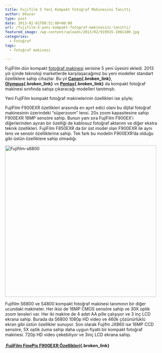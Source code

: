 ```yaml
---
title: Fujifilm 5 Yeni Kompakt Fotoğraf Makinesini Tanıttı
author: bkazar
type: post
date: 2013-02-01T09:51:00+00:00
url: /fujifilm-5-yeni-kompakt-fotograf-makinesini-tanitti/
featured_image: /wp-content/uploads/2013/02/919915-100x100.jpg
categories:
  - Fotoğraf
tags:
  - fotoğraf makinesi

---
```

FujiFilm dün kompakt [fotoğraf makinesi][1] serisine 5 yeni üyesini ekledi. 2013 yılı içinde teknoloji marketlerde karşılaşacağımız bu yeni modeller standart özelliklere sahip cihazlar. Bu yıl **[Canon][2]{.broken_link}**, **[Olympus][3]{.broken_link}** ve **[Pentax][4]{.broken_link}** da kompakt fotoğraf makinesi sınıfında satışa çıkaracağı modelleri tanıtmıştı.

Yeni FujiFilm kompakt fotoğraf makinelerinin özellikleri ise şöyle;

FujiFilm F900EXR özellikleri arasında en ayırt edici olanı bu dijital fotoğraf makinesinin üzerindeki “süperzoom” lensi. 20x zoom kapasitesine sahip F900EXR 16MP sensöre sahip. Bunun yanı sıra FujiFilm F900EX’ı diğerlerinden ayıran bir özelliği de kablosuz fotoğraf aktarımı ve diğer ekstra teknik özellikleri. FujiFilm F850EXR da bir üst model olan F900EXR ile aynı lens ve sensör özelliklerine sahip. Tek fark bu modelin F900EXR’da olduğu gibi üstün özelliklere sahip olmadığı.

<img class="aligncenter size-full wp-image-11445" alt="Fujifilm-s6800" src="https://www.murekkep.org/wp-content/uploads/2013/02/919915.jpg" width="500" height="500" srcset="https://www.murekkep.org/wp-content/uploads/2013/02/919915.jpg 500w, https://www.murekkep.org/wp-content/uploads/2013/02/919915-150x150.jpg 150w, https://www.murekkep.org/wp-content/uploads/2013/02/919915-250x250.jpg 250w, https://www.murekkep.org/wp-content/uploads/2013/02/919915-400x400.jpg 400w, https://www.murekkep.org/wp-content/uploads/2013/02/919915-100x100.jpg 100w, https://www.murekkep.org/wp-content/uploads/2013/02/919915-50x50.jpg 50w, https://www.murekkep.org/wp-content/uploads/2013/02/919915-200x200.jpg 200w, https://www.murekkep.org/wp-content/uploads/2013/02/919915-305x305.jpg 305w" sizes="(max-width: 500px) 100vw, 500px" /> 

Fujifilm S6800 ve S4800 kompakt fotoğraf makinesi tanımının bir diğer ucundaki makineler. Her ikisi de 16MP CMOS sensöre sahip ve 30X optik zoom lensleri var. Her iki makine de 4 adet AA pille çalışıyor ve 3 inç LCD ekrana sahip. Burada da S6800 1080p HD video ve 460k çözünürlüklü ekran gibi üstün özellikler sunuyor. Son olarak Fujifm JX860 ise 16MP CCD sensöre, 5X optik zuma sahip daha uygun fiyatlı bir kompakt fotoğraf makinesi. 720p HD video çekebiliyor ve 3inç LCD ekrana sahip.

#### [ FujiFilm FinePix F900EXR Özellikleri][5]{.broken_link}

&nbsp;

 [1]: https://www.murekkep.org/kamera
 [2]: https://www.murekkep.org/canon-3-yeni-kompakt-dijital-fotograf-makinesi-tanitti-11384
 [3]: https://www.murekkep.org/olympus-xz-10-dijital-kompakt-kamera-ozellikleri-belli-oldu-11366
 [4]: https://www.murekkep.org/pentax-dayanikli-fotograf-makinesi-modellerini-tanitti-11395
 [5]: https://www.murekkep.org/fujifilm-finepix-f900exr-ozellikleri-11448